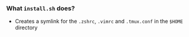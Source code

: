 
### What `install.sh` does?
* Creates a symlink for the `.zshrc`, `.vimrc` and `.tmux.conf` in the `$HOME` directory
